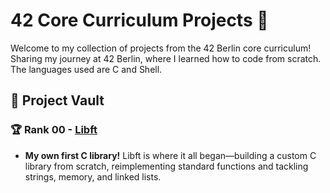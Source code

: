 
# **42 Core Curriculum Projects 🚀**

Welcome to my collection of projects from the 42 Berlin core curriculum!
Sharing my journey at 42 Berlin, where I learned how to code from scratch.
The languages used are C and Shell.

## **🌈 Project Vault**

### **🏆 Rank 00 - [Libft](rank00/libft/README.md)**
- **My own first C library!**
Libft is where it all began—building a custom C library from scratch, reimplementing standard functions and tackling strings, memory, and linked lists.